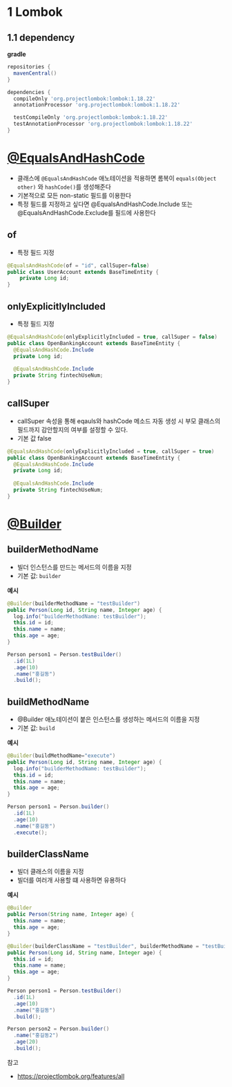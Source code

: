 # 1 Lombok



## 1.1 dependency

**gradle**

```groovy
repositories {
  mavenCentral()
}

dependencies {
  compileOnly 'org.projectlombok:lombok:1.18.22'
  annotationProcessor 'org.projectlombok:lombok:1.18.22'

  testCompileOnly 'org.projectlombok:lombok:1.18.22'
  testAnnotationProcessor 'org.projectlombok:lombok:1.18.22'
}
```





# [@EqualsAndHashCode](https://projectlombok.org/features/EqualsAndHashCode)

* 클래스에 `@EqualsAndHashCode` 애노테이션을 적용하면 롬복이 `equals(Object other)` 와 `hashCode()`를 생성해준다
* 기본적으로 모든 non-static 필드를 이용한다
* 특정 필드를 지정하고 싶다면 @EqualsAndHashCode.Include 또는 @EqualsAndHashCode.Exclude를 필드에 사용한다



## of

* 특정 필드 지정

```java
@EqualsAndHashCode(of = "id", callSuper=false)
public class UserAccount extends BaseTimeEntity {
    private Long id;
}
```



## onlyExplicitlyIncluded

* 특정 필드 지정

```java
@EqualsAndHashCode(onlyExplicitlyIncluded = true, callSuper = false)
public class OpenBankingAccount extends BaseTimeEntity {
  @EqualsAndHashCode.Include
  private Long id;
  
  @EqualsAndHashCode.Include
  private String fintechUseNum;
}
```



## callSuper

* callSuper 속성을 통해 eqauls와 hashCode 메소드 자동 생성 시 부모 클래스의 필드까지 감안할지의 여부를 설정할 수 있다.
* 기본 값 false

```java
@EqualsAndHashCode(onlyExplicitlyIncluded = true, callSuper = true)
public class OpenBankingAccount extends BaseTimeEntity {
  @EqualsAndHashCode.Include
  private Long id;
  
  @EqualsAndHashCode.Include
  private String fintechUseNum;
}
```



# [@Builder](https://projectlombok.org/features/Builder)



## builderMethodName

* 빌더 인스턴스를 만드는 메서드의 이름을 지정
* 기본 값: `builder`

**예시**

```java
@Builder(builderMethodName = "testBuilder")
public Person(Long id, String name, Integer age) {
  log.info("builderMethodName: testBuilder");
  this.id = id;
  this.name = name;
  this.age = age;
}
```

```java
Person person1 = Person.testBuilder()
  .id(1L)
  .age(10)
  .name("홍길동")
  .build();
```



## buildMethodName

* @Builder 애노테이션이 붙은 인스턴스를 생성하는 메서드의 이름을 지정
* 기본 값: `build`

**예시**

```java
@Builder(buildMethodName="execute")
public Person(Long id, String name, Integer age) {
  log.info("builderMethodName: testBuilder");
  this.id = id;
  this.name = name;
  this.age = age;
}
```

```java
Person person1 = Person.builder()
  .id(1L)
  .age(10)
  .name("홍길동")
  .execute();
```



## builderClassName

* 빌더 클래스의 이름을 지정
* 빌더를 여러개 사용할 떄 사용하면 유용하다



**예시**

```java
@Builder
public Person(String name, Integer age) {
  this.name = name;
  this.age = age;
}

@Builder(builderClassName = "testBuilder", builderMethodName = "testBuilder")
public Person(Long id, String name, Integer age) {
  this.id = id;
  this.name = name;
  this.age = age;
}
```

```java
Person person1 = Person.testBuilder()
  .id(1L)
  .age(10)
  .name("홍길동")
  .build();

Person person2 = Person.builder()
  .name("홍길동2")
  .age(20)
  .build();
```



참고

* https://projectlombok.org/features/all
